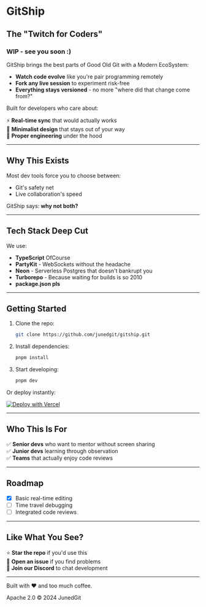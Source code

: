 # GitShip

## **The "Twitch for Coders"**

### **WIP - see you soon :)**

GitShip brings the best parts of Good Old Git with a Modern EcoSystem:

- **Watch code evolve** like you're pair programming remotely
- **Fork any live session** to experiment risk-free
- **Everything stays versioned** - no more "where did that change come from?"

Built for developers who care about:

⚡️ **Real-time sync** that would actually works  
🧠 **Minimalist design** that stays out of your way  
🔧 **Proper engineering** under the hood

---

## Why This Exists

Most dev tools force you to choose between:

- Git's safety net
- Live collaboration's speed

GitShip says: **why not both?**

---

## Tech Stack Deep Cut

We use:

- **TypeScript** OfCourse
- **PartyKit** - WebSockets without the headache
- **Neon** - Serverless Postgres that doesn't bankrupt you
- **Turborepo** - Because waiting for builds is so 2010
- **package.json pls**

---

## Getting Started

1. Clone the repo:
   ```bash
   git clone https://github.com/junedgit/gitship.git
   ```
2. Install dependencies:
   ```bash
   pnpm install
   ```
3. Start developing:
   ```bash
   pnpm dev
   ```

Or deploy instantly:

[![Deploy with Vercel](https://vercel.com/button)](https://vercel.com/new/clone?repository-url=https://github.com/yourname/gitship)

---

## Who This Is For

✅ **Senior devs** who want to mentor without screen sharing  
✅ **Junior devs** learning through observation  
✅ **Teams** that actually enjoy code reviews

---

## Roadmap

- [x] Basic real-time editing
- [ ] Time travel debugging
- [ ] Integrated code reviews

---

## Like What You See?

⭐ **Star the repo** if you'd use this  
🐛 **Open an issue** if you find problems  
💬 **Join our Discord** to chat development

---

Built with ❤️ and too much coffee.

Apache 2.0 © 2024 JunedGit
